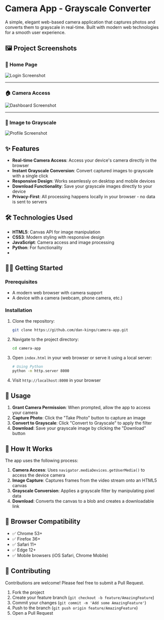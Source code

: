 # Camera App - Grayscale Converter

A simple, elegant web-based camera application that captures photos and converts them to grayscale in real-time. Built with modern web technologies for a smooth user experience.


## 🖼️ Project Screenshots

### 🔐 Home Page
![Login Screenshot](https://res.cloudinary.com/dpm44ocft/image/upload/v1751784487/p3_q16tcw.png)

---

### 🏠 Camera Access
![Dashboard Screenshot](https://res.cloudinary.com/dpm44ocft/image/upload/v1751784485/p2_pfg4vu.png)

---

### 👤 Image to Grayscale
![Profile Screenshot](https://res.cloudinary.com/dpm44ocft/image/upload/v1751784489/p1_cy0i7n.png)

## ✨ Features

- **Real-time Camera Access**: Access your device's camera directly in the browser
- **Instant Grayscale Conversion**: Convert captured images to grayscale with a single click
- **Responsive Design**: Works seamlessly on desktop and mobile devices
- **Download Functionality**: Save your grayscale images directly to your device
- **Privacy-First**: All processing happens locally in your browser - no data is sent to servers


## 🛠️ Technologies Used

- **HTML5**: Canvas API for image manipulation
- **CSS3**: Modern styling with responsive design
- **JavaScript**: Camera access and image processing
- **Python**: For functionality
- 

## 🏃‍♂️ Getting Started

### Prerequisites

- A modern web browser with camera support
- A device with a camera (webcam, phone camera, etc.)

### Installation

1. Clone the repository:
   ```bash
   git clone https://github.com/dan-kingo/camera-app.git
   ```

2. Navigate to the project directory:
   ```bash
   cd camera-app
   ```

3. Open `index.html` in your web browser or serve it using a local server:
   ```bash
   # Using Python
   python -m http.server 8000
   
   ```

4. Visit `http://localhost:8000` in your browser

## 📖 Usage

1. **Grant Camera Permission**: When prompted, allow the app to access your camera
2. **Capture Photo**: Click the "Take Photo" button to capture an image
3. **Convert to Grayscale**: Click "Convert to Grayscale" to apply the filter
4. **Download**: Save your grayscale image by clicking the "Download" button

## 🎯 How It Works

The app uses the following process:

1. **Camera Access**: Uses `navigator.mediaDevices.getUserMedia()` to access the device camera
2. **Image Capture**: Captures frames from the video stream onto an HTML5 canvas
3. **Grayscale Conversion**: Applies a grayscale filter by manipulating pixel data
4. **Download**: Converts the canvas to a blob and creates a downloadable link

## 🔧 Browser Compatibility

- ✅ Chrome 53+
- ✅ Firefox 36+
- ✅ Safari 11+
- ✅ Edge 12+
- ✅ Mobile browsers (iOS Safari, Chrome Mobile)

## 🤝 Contributing

Contributions are welcome! Please feel free to submit a Pull Request.

1. Fork the project
2. Create your feature branch (`git checkout -b feature/AmazingFeature`)
3. Commit your changes (`git commit -m 'Add some AmazingFeature'`)
4. Push to the branch (`git push origin feature/AmazingFeature`)
5. Open a Pull Request
